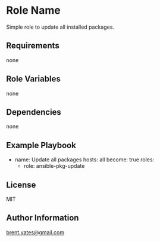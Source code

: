 Role Name
=========

Simple role to update all installed packages.

Requirements
------------

none

Role Variables
--------------

none

Dependencies
------------

none

Example Playbook
----------------

- name: Update all packages
  hosts: all
  become: true
  roles:
  - role: ansible-pkg-update

License
-------

MIT

Author Information
------------------

brent.yates@gmail.com


